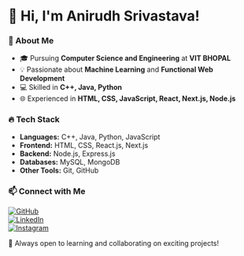 # 👋 Hi, I'm Anirudh Srivastava!

### 🚀 About Me
- 🎓 Pursuing **Computer Science and Engineering** at **VIT BHOPAL**  
- 💡 Passionate about **Machine Learning** and **Functional Web Development**  
- 💻 Skilled in **C++, Java, Python**  
- 🌐 Experienced in **HTML, CSS, JavaScript, React, Next.js, Node.js**  

### 🔥 Tech Stack
- **Languages:** C++, Java, Python, JavaScript  
- **Frontend:** HTML, CSS, React.js, Next.js  
- **Backend:** Node.js, Express.js  
- **Databases:** MySQL, MongoDB  
- **Other Tools:** Git, GitHub

### 📫 Connect with Me  
[![GitHub](https://img.shields.io/badge/GitHub-Follow-black?logo=github)](https://github.com/anirudhsrii)  
[![LinkedIn](https://img.shields.io/badge/LinkedIn-Connect-blue?logo=linkedin)](https://www.linkedin.com/in/anirudh-srivastava-0b28b4251/)  
[![Instagram](https://img.shields.io/badge/Instagram-Connect-red?logo=instagram)](https://www.instagram.com/_anirudh__srivastava_/?hl=en)  

🚀 Always open to learning and collaborating on exciting projects!  
